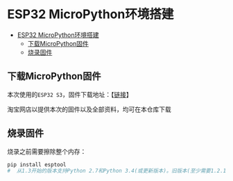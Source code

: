 # ESP32 MicroPython环境搭建

- [ESP32 MicroPython环境搭建](#esp32-micropython环境搭建)
  - [下载MicroPython固件](#下载micropython固件)
  - [烧录固件](#烧录固件)

## 下载MicroPython固件

本次使用的`ESP32 S3`，固件下载地址：【[链接](https://micropython.org/download/ESP32_GENERIC_S3/)】

淘宝网店以提供本次的固件以及全部资料，均可在本仓库下载

## 烧录固件

烧录之前需要擦除整个内存：

```bash
pip install esptool
#  从1.3开始的版本支持Python 2.7和Python 3.4(或更新版本)。旧版本(至少需要1.2.1)工作正常，但需要Python 2.7。 
```
